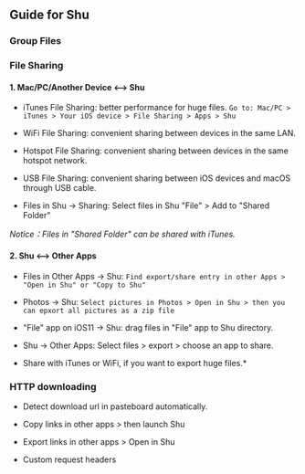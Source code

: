 ## Guide for Shu 


### Group Files




### File Sharing

#### 1. Mac/PC/Another Device <--> Shu

* iTunes File Sharing: better performance for huge files.
`Go to: Mac/PC > iTunes > Your iOS device > File Sharing > Apps > Shu`

* WiFi File Sharing: convenient sharing between devices in the same LAN.

* Hotspot File Sharing: convenient sharing between devices in the same hotspot network.

* USB File Sharing: convenient sharing between iOS devices and macOS through USB cable.

* Files in Shu -> Sharing: Select files in Shu "File" > Add to "Shared Folder"

*Notice：Files in "Shared Folder" can be shared with iTunes.*


#### 2. Shu <--> Other Apps

* Files in Other Apps -> Shu:
`Find export/share entry in other Apps > "Open in Shu" or "Copy to Shu"`

* Photos -> Shu:
`Select pictures in Photos > Open in Shu > then you can epxort all pictures as a zip file`

* "File" app on iOS11 -> Shu: drag files in "File" app to Shu directory.

* Shu -> Other Apps: Select files > export > choose an app to share.

* Share with iTunes or WiFi, if you want to export huge files.*



### HTTP downloading

* Detect download url in pasteboard automatically.

* Copy links in other apps > then launch Shu 

* Export links in other apps  > Open in Shu

* Custom request headers




